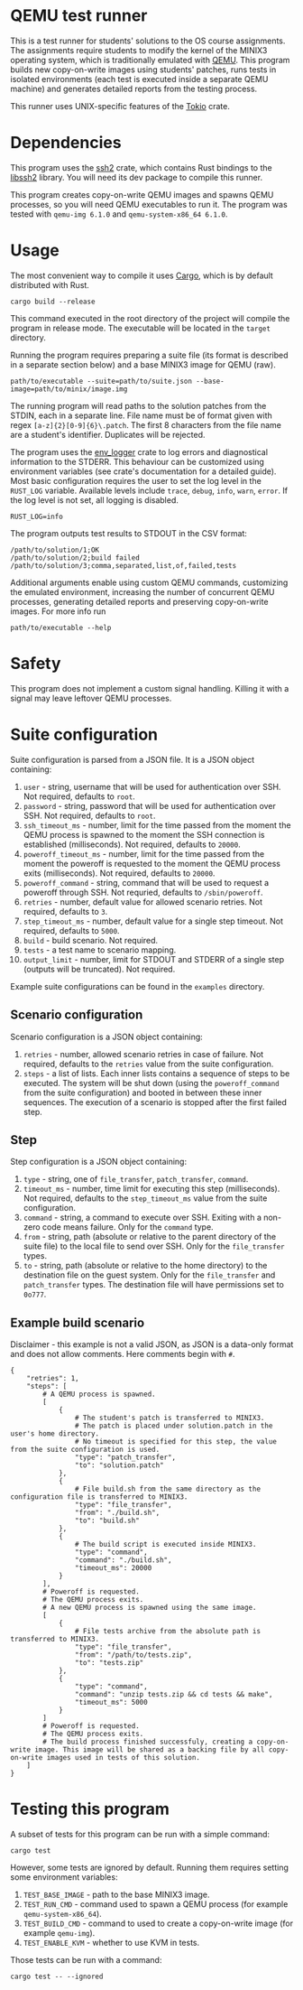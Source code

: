 # QEMU test runner
This is a test runner for students' solutions to the OS course assignments.
The assignments require students to modify the kernel of the MINIX3 operating system, which is traditionally emulated with [QEMU](https://www.qemu.org/).
This program builds new copy-on-write images using students' patches, runs tests in isolated environments (each test is executed inside a separate QEMU machine) and generates detailed reports from the testing process.

This runner uses UNIX-specific features of the [Tokio](https://tokio.rs/) crate.

# Dependencies
This program uses the [ssh2](https://docs.rs/ssh2/latest/ssh2/index.html) crate, which contains Rust bindings to the [libssh2](https://www.libssh2.org/) library. You will need its dev package to compile this runner.

This program creates copy-on-write QEMU images and spawns QEMU processes, so you will need QEMU executables to run it. The program was tested with `qemu-img 6.1.0` and `qemu-system-x86_64 6.1.0`.

# Usage
The most convenient way to compile it uses [Cargo](https://github.com/rust-lang/cargo), which is by default distributed with Rust.
```
cargo build --release
```
This command executed in the root directory of the project will compile the program in release mode. The executable will be located in the `target` directory.

Running the program requires preparing a suite file (its format is described in a separate section below) and a base MINIX3 image for QEMU (raw).
```
path/to/executable --suite=path/to/suite.json --base-image=path/to/minix/image.img
```
The running program will read paths to the solution patches from the STDIN, each in a separate line. File name must be of format given with regex `[a-z]{2}[0-9]{6}\.patch`. The first 8 characters from the file name are a student's identifier. Duplicates will be rejected.

The program uses the [env_logger](https://docs.rs/env_logger/latest/env_logger/) crate to log errors and diagnostical information to the STDERR. This behaviour can be customized using environment variables (see crate's documentation for a detailed guide). Most basic configuration requires the user to set the log level in the `RUST_LOG` variable. Available levels include `trace`, `debug`, `info`, `warn`, `error`. If the log level is not set, all logging is disabled.
```
RUST_LOG=info
```

The program outputs test results to STDOUT in the CSV format:
```
/path/to/solution/1;OK
/path/to/solution/2;build failed
/path/to/solution/3;comma,separated,list,of,failed,tests
```

Additional arguments enable using custom QEMU commands, customizing the emulated environment, increasing the number of concurrent QEMU processes, generating detailed reports and preserving copy-on-write images. For more info run
```
path/to/executable --help
```

# Safety
This program does not implement a custom signal handling. Killing it with a signal may leave leftover QEMU processes.

# Suite configuration
Suite configuration is parsed from a JSON file. It is a JSON object containing:
1. `user` - string, username that will be used for authentication over SSH. Not required, defaults to `root`.
2. `password` - string, password that will be used for authentication over SSH. Not required, defaults to `root`.
3. `ssh_timeout_ms` - number, limit for the time passed from the moment the QEMU process is spawned to the moment the SSH connection is established (milliseconds). Not required, defaults to `20000`.
4. `poweroff_timeout_ms` - number, limit for the time passed from the moment the poweroff is requested to the moment the QEMU process exits (milliseconds). Not required, defaults to `20000`.
5. `poweroff_command` - string, command that will be used to request a poweroff through SSH. Not requried, defaults to `/sbin/poweroff`.
6. `retries` - number, default value for allowed scenario retries. Not required, defaults to `3`.
7. `step_timeout_ms` - number, default value for a single step timeout. Not required, defaults to `5000`.
8. `build` - build scenario. Not required.
9. `tests` - a test name to scenario mapping.
10. `output_limit` - number, limit for STDOUT and STDERR of a single step (outputs will be truncated). Not required.

Example suite configurations can be found in the `examples` directory.

## Scenario configuration
Scenario configuration is a JSON object containing:
1. `retries` - number, allowed scenario retries in case of failure. Not required, defaults to the `retries` value from the suite configuration.
2. `steps` - a list of lists. Each inner lists contains a sequence of steps to be executed. The system will be shut down (using the `poweroff_command` from the suite configuration) and booted in between these inner sequences. The execution of a scenario is stopped after the first failed step.

## Step
Step configuration is a JSON object containing:
1. `type` - string, one of `file_transfer`, `patch_transfer`, `command`.
2. `timeout_ms` - number, time limit for executing this step (milliseconds). Not required, defaults to the `step_timeout_ms` value from the suite configuration.
3. `command` - string, a command to execute over SSH. Exiting with a non-zero code means failure. Only for the `command` type.
4. `from` - string, path (absolute or relative to the parent directory of the suite file) to the local file to send over SSH. Only for the `file_transfer` types.
5. `to` - string, path (absolute or relative to the home directory) to the destination file on the guest system. Only for the `file_transfer` and `patch_transfer` types. The destination file will have permissions set to `0o777`.

## Example build scenario
Disclaimer - this example is not a valid JSON, as JSON is a data-only format and does not allow comments. Here comments begin with `#`.
```
{
    "retries": 1,
    "steps": [
        # A QEMU process is spawned.
        [
            {
                # The student's patch is transferred to MINIX3.
                # The patch is placed under solution.patch in the user's home directory.
                # No timeout is specified for this step, the value from the suite configuration is used.
                "type": "patch_transfer",
                "to": "solution.patch"
            },
            {
                # File build.sh from the same directory as the configuration file is transferred to MINIX3.
                "type": "file_transfer",
                "from": "./build.sh",
                "to": "build.sh"
            },
            {
                # The build script is executed inside MINIX3.
                "type": "command",
                "command": "./build.sh",
                "timeout_ms": 20000
            }
        ],
        # Poweroff is requested.
        # The QEMU process exits.
        # A new QEMU process is spawned using the same image.
        [
            {
                # File tests archive from the absolute path is transferred to MINIX3.
                "type": "file_transfer",
                "from": "/path/to/tests.zip",
                "to": "tests.zip"
            },
            {
                "type": "command",
                "command": "unzip tests.zip && cd tests && make",
                "timeout_ms": 5000
            }
        ]
        # Poweroff is requested.
        # The QEMU process exits.
        # The build process finished successfuly, creating a copy-on-write image. This image will be shared as a backing file by all copy-on-write images used in tests of this solution. 
    ]
}
```

# Testing this program
A subset of tests for this program can be run with a simple command:
```
cargo test
```
However, some tests are ignored by default. Running them requires setting some environment variables:
1. `TEST_BASE_IMAGE` - path to the base MINIX3 image.
2. `TEST_RUN_CMD` - command used to spawn a QEMU process (for example `qemu-system-x86_64`).
3. `TEST_BUILD_CMD` - command to used to create a copy-on-write image (for example `qemu-img`).
4. `TEST_ENABLE_KVM` - whether to use KVM in tests.

Those tests can be run with a command:
```
cargo test -- --ignored
```
